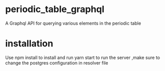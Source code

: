 # periodic_table_graphql
A Graphql API for querying various elements in the periodic table

# installation
Use npm install to install and run yarn start to run the server ,make sure to change the postgres configuration in resolver file
